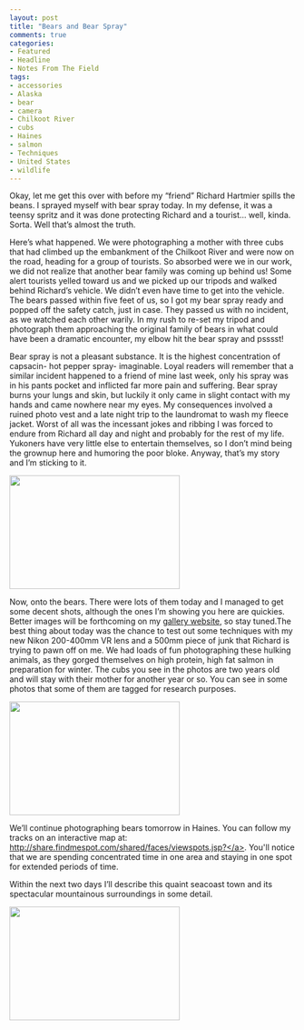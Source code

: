 ```yaml
---
layout: post
title: "Bears and Bear Spray"
comments: true
categories:
- Featured
- Headline
- Notes From The Field
tags:
- accessories
- Alaska
- bear
- camera
- Chilkoot River
- cubs
- Haines
- salmon
- Techniques
- United States
- wildlife
---
```

Okay, let me get this over with before my “friend” Richard Hartmier spills the beans. I sprayed myself with bear spray today. In my defense, it was a teensy spritz and it was done protecting Richard and a tourist… well, kinda. Sorta. Well that’s almost the truth.

Here’s what happened. We were photographing a mother with three cubs that had climbed up the embankment of the Chilkoot River and were now on the road, heading for a group of tourists. So absorbed were we in our work, we did not realize that another bear family was coming up behind us! Some alert tourists yelled toward us and we picked up our tripods and walked behind Richard’s vehicle. We didn’t even have time to get into the vehicle. The bears passed within five feet of us, so I got my bear spray ready and popped off the safety catch, just in case. They passed us with no incident, as we watched each other warily. In my rush to re-set my tripod and photograph them approaching the original family of bears in what could have been a dramatic encounter, my elbow hit the bear spray and psssst!

Bear spray is not a pleasant substance. It is the highest concentration of capsacin- hot pepper spray- imaginable. Loyal readers will remember that a similar incident happened to a friend of mine last week, only his spray was in his pants pocket and inflicted far more pain and suffering. Bear spray burns your lungs and skin, but luckily it only came in slight contact with my hands and came nowhere near my eyes. My consequences involved a ruined photo vest and a late night trip to the laundromat to wash my fleece jacket. Worst of all was the incessant jokes and ribbing I was forced to endure from Richard all day and night and probably for the rest of my life. Yukoners have very little else to entertain themselves, so I don’t mind being the grownup here and humoring the poor bloke. Anyway, that’s my story and I’m sticking to it.

<a href="http://blog.lesterpickerphoto.com/wp-content/uploads/2011/08/LAP_5025.jpg"><img class="size-medium wp-image-1478" title="LAP_5025" src="http://blog.lesterpickerphoto.com/wp-content/uploads/2011/08/LAP_5025-300x200.jpg" alt="" width="300" height="200"></a>

Now, onto the bears. There were lots of them today and I managed to get some decent shots, although the ones I’m showing you here are quickies. Better images will be forthcoming on my <a href="http://www.lesterpickerphoto.com">gallery website</a>, so stay tuned.The best thing about today was the chance to test out some techniques with my new Nikon 200-400mm VR lens and a 500mm piece of junk that Richard is trying to pawn off on me. We had loads of fun photographing these hulking animals, as they gorged themselves on high protein, high fat salmon in preparation for winter. The cubs you see in the photos are two years old and will stay with their mother for another year or so. You can see in some photos that some of them are tagged for research purposes.

<a href="http://blog.lesterpickerphoto.com/wp-content/uploads/2011/08/LAP_4977.jpg"><img class="size-medium wp-image-1479" title="LAP_4977" src="http://blog.lesterpickerphoto.com/wp-content/uploads/2011/08/LAP_4977-300x200.jpg" alt="" width="300" height="200"></a>

We’ll continue photographing bears tomorrow in Haines. You can follow my tracks on an interactive map at: <a href="http://share.findmespot.com/shared/faces/viewspots.jsp?glId=0kZSlrkmUT5roDXDQ9VAGrsoTydOkgGEl">http://share.findmespot.com/shared/faces/viewspots.jsp?</a>. You'll notice that we are spending concentrated time in one area and staying in one spot for extended periods of time.

Within the next two days I’ll describe this quaint seacoast town and its spectacular mountainous surroundings in some detail.

<a href="http://blog.lesterpickerphoto.com/wp-content/uploads/2011/08/LAP_5137.jpg"><img class="size-medium wp-image-1480" title="LAP_5137" src="http://blog.lesterpickerphoto.com/wp-content/uploads/2011/08/LAP_5137-300x200.jpg" alt="" width="300" height="200"></a>